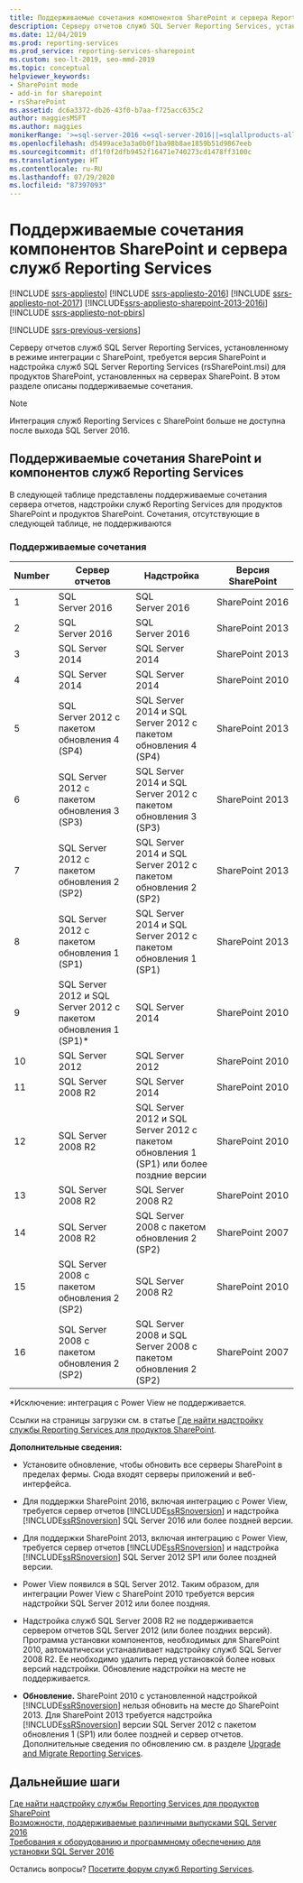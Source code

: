 ```yaml
---
title: Поддерживаемые сочетания компонентов SharePoint и сервера Reporting Services | Документация Майкрософт
description: Серверу отчетов служб SQL Server Reporting Services, установленному в режиме интеграции с SharePoint, требуется версия SharePoint и надстройка служб SQL Server Reporting Services (rsSharePoint.msi) для продуктов SharePoint, установленных на серверах SharePoint.
ms.date: 12/04/2019
ms.prod: reporting-services
ms.prod_service: reporting-services-sharepoint
ms.custom: seo-lt-2019, seo-mmd-2019
ms.topic: conceptual
helpviewer_keywords:
- SharePoint mode
- add-in for sharepoint
- rsSharePoint
ms.assetid: dc6a3372-db26-43f0-b7aa-f725acc635c2
author: maggiesMSFT
ms.author: maggies
monikerRange: '>=sql-server-2016 <=sql-server-2016||=sqlallproducts-allversions'
ms.openlocfilehash: d5499ace3a3a0b0f1ba98b8ae1859b51d9867eeb
ms.sourcegitcommit: df1f0f2dfb9452f16471e740273cd1478ff3100c
ms.translationtype: HT
ms.contentlocale: ru-RU
ms.lasthandoff: 07/29/2020
ms.locfileid: "87397093"
---
```

# <a name="supported-combinations-of-sharepoint-and-reporting-services-server"></a>Поддерживаемые сочетания компонентов SharePoint и сервера служб Reporting Services

[!INCLUDE [ssrs-appliesto](../../includes/ssrs-appliesto.md)] [!INCLUDE [ssrs-appliesto-2016](../../includes/ssrs-appliesto-2016.md)] [!INCLUDE [ssrs-appliesto-not-2017](../../includes/ssrs-appliesto-not-2017.md)] [!INCLUDE[ssrs-appliesto-sharepoint-2013-2016i](../../includes/ssrs-appliesto-sharepoint-2013-2016.md)] [!INCLUDE [ssrs-appliesto-not-pbirs](../../includes/ssrs-appliesto-not-pbirs.md)]

[!INCLUDE [ssrs-previous-versions](../../includes/ssrs-previous-versions.md)]

Серверу отчетов служб SQL Server Reporting Services, установленному в режиме интеграции с SharePoint, требуется версия SharePoint и надстройка служб SQL Server Reporting Services (rsSharePoint.msi) для продуктов SharePoint, установленных на серверах SharePoint. В этом разделе описаны поддерживаемые сочетания.

> [!NOTE]
> Интеграция служб Reporting Services с SharePoint больше не доступна после выхода SQL Server 2016.

## <a name="supported-combinations-of-sharepoint-and-reporting-services-components"></a>Поддерживаемые сочетания SharePoint и компонентов служб Reporting Services

 В следующей таблице представлены поддерживаемые сочетания сервера отчетов, надстройки служб Reporting Services для продуктов SharePoint и продуктов SharePoint. Сочетания, отсутствующие в следующей таблице, не поддерживаются

### <a name="supported-combinations"></a>Поддерживаемые сочетания

|Number|Сервер отчетов|Надстройка|Версия SharePoint|
|-|-------------------|-------------|------------------------|
|1|SQL Server 2016|SQL Server 2016|SharePoint 2016|
|2|SQL Server 2016|SQL Server 2016|SharePoint 2013|
|3|SQL Server 2014|SQL Server 2014|SharePoint 2013|
|4|SQL Server 2014|SQL Server 2014|SharePoint 2010|
|5|SQL Server 2012 с пакетом обновления 4 (SP4)|SQL Server 2014 и SQL Server 2012 с пакетом обновления 4 (SP4)|SharePoint 2013|
|6|SQL Server 2012 с пакетом обновления 3 (SP3)|SQL Server 2014 и SQL Server 2012 с пакетом обновления 3 (SP3)|SharePoint 2013|
|7|SQL Server 2012 с пакетом обновления 2 (SP2)|SQL Server 2014 и SQL Server 2012 с пакетом обновления 2 (SP2)|SharePoint 2013|
|8|SQL Server 2012 с пакетом обновления 1 (SP1)|SQL Server 2014 и SQL Server 2012 с пакетом обновления 1 (SP1)|SharePoint 2013|
|9|SQL Server 2012 и SQL Server 2012 с пакетом обновления 1 (SP1)*|SQL Server 2014|SharePoint 2010|
|10|SQL Server 2012|SQL Server 2012|SharePoint 2010|
|11|SQL Server 2008 R2|SQL Server 2014|SharePoint 2010|
|12|SQL Server 2008 R2|SQL Server 2012 и SQL Server 2012 с пакетом обновления 1 (SP1) или более поздние версии|SharePoint 2010|
|13|SQL Server 2008 R2|SQL Server 2008 R2|SharePoint 2010|
|14|SQL Server 2008 R2|SQL Server 2008 с пакетом обновления 2 (SP2)|SharePoint 2007|
|15|SQL Server 2008 с пакетом обновления 2 (SP2)|SQL Server 2008 R2|SharePoint 2010|
|16|SQL Server 2008 с пакетом обновления 2 (SP2)|SQL Server 2008 и SQL Server 2008 с пакетом обновления 2 (SP2)|SharePoint 2007|

 *Исключение: интеграция с Power View не поддерживается.

 Ссылки на страницы загрузки см. в статье [Где найти надстройку службы Reporting Services для продуктов SharePoint](../../reporting-services/install-windows/where-to-find-the-reporting-services-add-in-for-sharepoint-products.md).  

 **Дополнительные сведения:**

- Установите обновление, чтобы обновить все серверы SharePoint в пределах фермы. Сюда входят серверы приложений и веб-интерфейса.

- Для поддержки SharePoint 2016, включая интеграцию с Power View, требуется сервер отчетов [!INCLUDE[ssRSnoversion](../../includes/ssrsnoversion-md.md)] и надстройка [!INCLUDE[ssRSnoversion](../../includes/ssrsnoversion-md.md)] SQL Server 2016 или более поздней версии.

- Для поддержки SharePoint 2013, включая интеграцию с Power View, требуется сервер отчетов [!INCLUDE[ssRSnoversion](../../includes/ssrsnoversion-md.md)] и надстройка [!INCLUDE[ssRSnoversion](../../includes/ssrsnoversion-md.md)] SQL Server 2012 SP1 или более поздней версии.

- Power View появился в SQL Server 2012. Таким образом, для интеграции Power View с SharePoint 2010 требуется версия надстройки SQL Server 2012 или более поздняя.

- Надстройка служб SQL Server 2008 R2 не поддерживается сервером отчетов SQL Server 2012 (или более поздних версий). Программа установки компонентов, необходимых для SharePoint 2010, автоматически устанавливает надстройку служб SQL Server 2008 R2. Ее необходимо удалить перед установкой более новых версий надстройки. Обновление надстройки на месте не поддерживается.

- **Обновление.** SharePoint 2010 с установленной надстройкой [!INCLUDE[ssRSnoversion](../../includes/ssrsnoversion-md.md)] нельзя обновить на месте до SharePoint 2013. Для SharePoint 2013 требуется надстройка [!INCLUDE[ssRSnoversion](../../includes/ssrsnoversion-md.md)] версии SQL Server 2012 с пакетом обновления 1 (SP1) или более поздней и сервер отчетов. Дополнительные сведения по обновлению см. в разделе [Upgrade and Migrate Reporting Services](../../reporting-services/install-windows/upgrade-and-migrate-reporting-services.md).

## <a name="next-steps"></a>Дальнейшие шаги

 [Где найти надстройку службы Reporting Services для продуктов SharePoint](../../reporting-services/install-windows/where-to-find-the-reporting-services-add-in-for-sharepoint-products.md)   
 [Возможности, поддерживаемые различными выпусками SQL Server 2016](~/sql-server/editions-and-components-of-sql-server-2017.md)   
 [Требования к оборудованию и программному обеспечению для установки SQL Server 2016](../../sql-server/install/hardware-and-software-requirements-for-installing-sql-server.md)  

Остались вопросы? [Посетите форум служб Reporting Services](https://go.microsoft.com/fwlink/?LinkId=620231).
